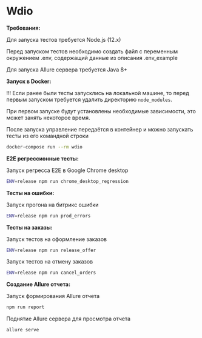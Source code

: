 # Wdio

**Требования:**

Для запуска тестов требуется Node.js (12.x)

Перед запуском тестов необходимо создать файл с переменным окружением .env, содержащий данные из описания .env_example

Для запуска Allure сервера требуется Java 8+

**Запуск в Docker:**

!!! Если ранее были тесты запусклись на локальной машине, то перед первым запуском требуется удалить директорию `node_modules`.

При первом запуске будут установлены необходимые зависимости, это может занять некоторое время.

После запуска управление передаётся в контейнер и можно запускать тесты из его командной строки
```bash
docker-compose run --rm wdio
```

**E2E регрессионные тесты:**

Запуск регресса Е2Е в Google Chrome desktop
```bash
ENV=release npm run chrome_desktop_regression
```

**Тесты на ошибки:**

Запуск прогона на битрикс ошибки
```bash
ENV=release npm run prod_errors
```

**Тесты на заказы:**

Запуск тестов на оформление заказов
```bash
ENV=release npm run release_offer
```

Запуск тестов на отмену заказов
```bash
ENV=release npm run cancel_orders
```

**Создание Allure отчета:**

Запуск формирования Allure отчета
```bash
npm run report
```

Поднятие Allure сервера для просмотра отчета
```bash
allure serve
```
